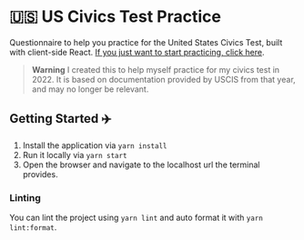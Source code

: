 # 🇺🇸 US Civics Test Practice

Questionnaire to help you practice for the United States Civics Test, built with client-side React. [If you just want to start practicing, click here](https://jives.dev/us-civics-test-practice/).

> **Warning**
> I created this to help myself practice for my civics test in 2022. It is based on documentation provided by USCIS from that year, and may no longer be relevant.

## Getting Started ✈️

1. Install the application via `yarn install`
2. Run it locally via `yarn start`
3. Open the browser and navigate to the localhost url the terminal provides.

### Linting

You can lint the project using `yarn lint` and auto format it with `yarn lint:format`.

